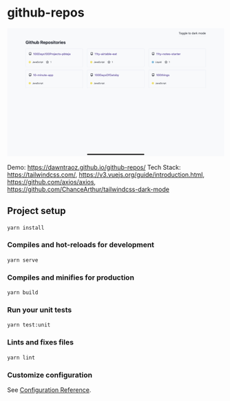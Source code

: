 # github-repos

![demo](./public/screenshot-abc-GitHub-repos.png)

Demo: https://dawntraoz.github.io/github-repos/
Tech Stack: https://tailwindcss.com/, https://v3.vuejs.org/guide/introduction.html, https://github.com/axios/axios, https://github.com/ChanceArthur/tailwindcss-dark-mode

## Project setup
```
yarn install
```

### Compiles and hot-reloads for development
```
yarn serve
```

### Compiles and minifies for production
```
yarn build
```

### Run your unit tests
```
yarn test:unit
```

### Lints and fixes files
```
yarn lint
```

### Customize configuration
See [Configuration Reference](https://cli.vuejs.org/config/).
